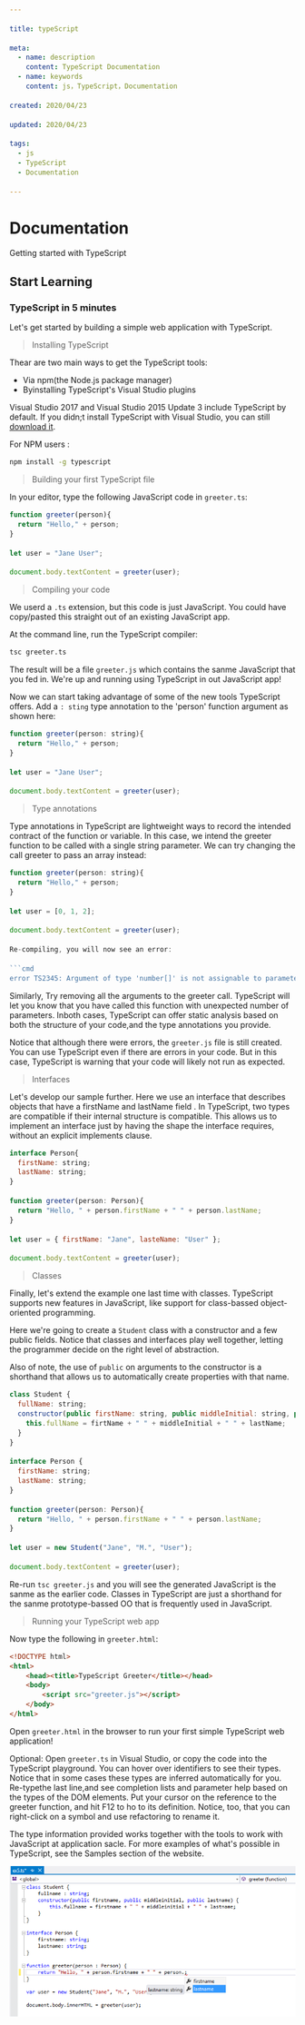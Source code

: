 ```yaml
---

title: typeScript

meta:
  - name: description
    content: TypeScript Documentation
  - name: keywords
    content: js，TypeScript，Documentation

created: 2020/04/23

updated: 2020/04/23
 
tags:
  - js
  - TypeScript
  - Documentation
 
---
```


# Documentation

Getting started with TypeScript

## Start Learning

### TypeScript in 5 minutes 

Let's get started by building a simple web application with TypeScript.

> Installing TypeScript

Thear are two main ways to get the TypeScript tools:

- Via npm(the Node.js package manager)
- Byinstalling TypeScript's Visual Studio plugins

Visual Studio 2017 and Visual Studio 2015 Update 3 include TypeScript by default. If you didn;t install TypeScript with Visual Studio, you can still [download it](https://www.typescriptlang.org/#download-links).

For NPM users :

```cmd 
npm install -g typescript
```

> Building your first TypeScript file

In your editor, type the following JavaScript code in `greeter.ts`:

```js
function greeter(person){
  return "Hello," + person;
}

let user = "Jane User";

document.body.textContent = greeter(user);
```

> Compiling your code

We userd a `.ts` extension, but this code is just JavaScript. You could have copy/pasted this straight out of an existing JavaScript app.

At the command line, run the TypeScript compiler:

```cmd 
tsc greeter.ts
```

The result will be a file `greeter.js` which contains the sanme JavaScript that you fed in. We're up and running using TypeScript in out JavaScript app! 

Now we can start taking advantage of some of the new tools TypeScript offers. Add a `: sting` type annotation to the 'person' function argument as shown here: 

```js
function greeter(person: string){
  return "Hello," + person;
}

let user = "Jane User";

document.body.textContent = greeter(user);
``` 


> Type annotations 

Type annotations in TypeScript are lightweight ways to record the intended contract of the function or variable. In this case, we intend the greeter function to be called with a single string parameter. We can try changing the call greeter to pass an array instead: 

```js
function greeter(person: string){
  return "Hello," + person;
}

let user = [0, 1, 2];

document.body.textContent = greeter(user);

Re-compiling, you will now see an error:

```cmd
error TS2345: Argument of type 'number[]' is not assignable to parameter of type 'string'.
```

Similarly, Try removing all the arguments to the greeter call. TypeScript will let you know that you have called this function with unexpected number of parameters. Inboth cases, TypeScript can offer static analysis based on both the structure of your code,and the type annotations you provide.

Notice that although there were errors, the `greeter.js` file is still created. You can use TypeScript even if there are errors in your code. But in this case, TypeScript is warning that your code will likely not run as expected.

> Interfaces

Let's develop our sample further. Here we use an interface that describes objects that have a firstName and lastName field . In TypeScript, two types are compatible if their internal structure is compatible. This allows us to implement an interface just by having the shape the interface requires, without an explicit implements clause.

```js
interface Person{
  firstName: string;
  lastName: string;
}

function greeter(person: Person){
  return "Hello, " + person.firstName + " " + person.lastName;
}

let user = { firstName: "Jane", lasteName: "User" };

document.body.textContent = greeter(user);
```

> Classes

Finally, let's extend the example one last time with classes. TypeScript supports new features in JavaScript, like support for class-bassed object-oriented programming.

Here we're going to create a `Student` class with a constructor and a few public fields. Notice that classes and interfaces play well together, letting the programmer decide on the right level of abstraction.

Also of note, the use of `public` on arguments to the constructor is a shorthand that allows us to automatically create properties with that name.

```js
class Student {
  fullName: string;
  constructor(public firstName: string, public middleInitial: string, public lastName: string){
    this.fullName = firtName + " " + middleInitial + " " + lastName;
  }
}

interface Person {
  firstName: string;
  lastName: string;
}

function greeter(person: Person){
  return "Hello, " + person.firstName + " " + person.lastName;
}

let user = new Student("Jane", "M.", "User");

document.body.textContent = greeter(user);
```


Re-run `tsc greeter.js` and you will see the generated JavaScript is the sanme as the earlier code. Classes in TypeScript are just a shorthand for the sanme prototype-bassed OO that is frequently used in JavaScript.

> Running your TypeScript web app

Now type the following in `greeter.html`:

```html
<!DOCTYPE html>
<html>
    <head><title>TypeScript Greeter</title></head>
    <body>
        <script src="greeter.js"></script>
    </body>
</html>
```

Open `greeter.html` in the browser to run your first simple TypeScript web application!

Optional: Open `greeter.ts` in Visual Studio, or copy the code into the TypeScript playground. You can hover over identifiers to see their types. Notice that in some cases these types are inferred automatically for you. Re-typethe last line,and see completion lists and parameter help based on the types of the DOM elements. Put your cursor on the reference to the greeter function, and hit F12 to ho to its definition. Notice, too, that you can right-click on a symbol and use refactoring to rename it.

The type information provided works together with the tools to work with JavaScript at application sacle. For more examples of what's possible in TypeScript, see the Samples section of the website.


![flexbox](./images/typeScript1.png)
